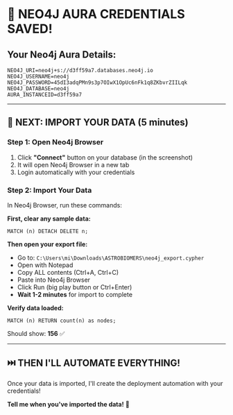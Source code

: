 # 🎉 NEO4J AURA CREDENTIALS SAVED!

## Your Neo4j Aura Details:

```
NEO4J_URI=neo4j+s://d3ff59a7.databases.neo4j.io
NEO4J_USERNAME=neo4j
NEO4J_PASSWORD=45dI3adqPMn9s3p7OIwX1OpUc6nFk1q8ZKbvrZIILqk
NEO4J_DATABASE=neo4j
AURA_INSTANCEID=d3ff59a7
```

---

## 🔄 NEXT: IMPORT YOUR DATA (5 minutes)

### Step 1: Open Neo4j Browser

1. Click **"Connect"** button on your database (in the screenshot)
2. It will open Neo4j Browser in a new tab
3. Login automatically with your credentials

### Step 2: Import Your Data

In Neo4j Browser, run these commands:

**First, clear any sample data:**
```cypher
MATCH (n) DETACH DELETE n;
```

**Then open your export file:**
- Go to: `C:\Users\mi\Downloads\ASTROBIOMERS\neo4j_export.cypher`
- Open with Notepad
- Copy ALL contents (Ctrl+A, Ctrl+C)
- Paste into Neo4j Browser
- Click Run (big play button or Ctrl+Enter)
- **Wait 1-2 minutes** for import to complete

**Verify data loaded:**
```cypher
MATCH (n) RETURN count(n) as nodes;
```
Should show: **156** ✅

---

## ⏭️ THEN I'LL AUTOMATE EVERYTHING!

Once your data is imported, I'll create the deployment automation with your credentials!

**Tell me when you've imported the data!** 🚀
